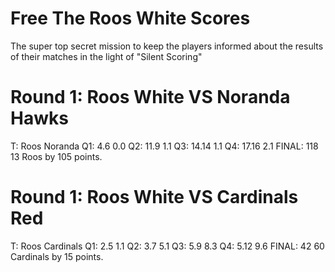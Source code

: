 # Free The Roos White Scores

The super top secret mission to keep the players informed about the results of their matches in the light of "Silent Scoring"


# Round 1: Roos White VS Noranda Hawks
T:    Roos             Noranda
Q1:   4.6               0.0
Q2:   11.9              1.1
Q3:   14.14             1.1
Q4:   17.16             2.1
             FINAL:
      118               13
       Roos by 105 points.



# Round 1: Roos White VS Cardinals Red
T:   Roos            Cardinals
Q1:   2.5               1.1
Q2:   3.7               5.1
Q3:   5.9               8.3
Q4:   5.12              9.6
             FINAL:
       42               60
       Cardinals by 15 points.
